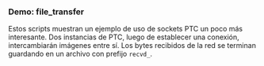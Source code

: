 ### Demo: file_transfer

Estos scripts muestran un ejemplo de uso de sockets PTC un poco más interesante. Dos instancias de PTC, luego de establecer una conexión, intercambiarán imágenes entre sí. Los bytes recibidos de la red se terminan guardando en un archivo con prefijo `recvd_`. 
